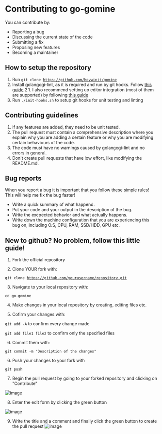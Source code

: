# **Contributing to go-gomine**

You can contribute by:

- Reporting a bug<br>
- Discussing the current state of the code<br>
- Submitting a fix<br>
- Proposing new features<br>
- Becoming a maintainer<br>

## **How to setup the repository**

1. Run <code>git clone https://github.com/heywinit/gomine</code>
2. Install golangcgi-lint, as it is required and run by git hooks. Follow [this guide](https://golangci-lint.run/usage/install/#local-installation)
   2.1. I also recommend setting up editor integration (most of them are supported) by following [this guide](https://golangci-lint.run/usage/install/#local-installation)
3. Run <code>./init-hooks.sh</code> to setup git hooks for unit testing and linting

## **Contributing guidelines**

1. If any features are added, they need to be unit tested.<br>
2. The pull request must contain a comprehensive description where you explain why you are adding a certain feature or why you are modifying certain behaviours of the code.<br>
3. The code must have no warnings caused by golangcgi-lint and no errors in general.<br>
4. Don't create pull requests that have low effort, like modifying the README.md.<br>

## **Bug reports**

When you report a bug it is important that you follow these simple rules! This will help me fix the bug faster!<br>

- Write a quick summary of what happend.
- Put your code and your output in the description of the bug.
- Write the excpected behavior and what actually happens.
- Write down the machine configuration that you are experiencing this bug on, including O.S, CPU, RAM, SSD/HDD, GPU etc.

## New to github? No problem, follow this little guide!

1. Fork the official repository

2. Clone YOUR fork with:<br>

<code>git clone https://github.com/yourusername/repository.git</code><br>

3. Navigate to your local repository with:<br>

<code>cd go-gomine</code><br>

4. Make changes in your local repository by creating, editing files etc.

5. Cofirm your changes with:<br>

<code>git add -A</code> to confirm every change made<br>

<code>git add file1 file2</code> to confirm only the specified files<br>

6. Commit them with:<br>

<code>git commit -m "Description of the changes"</code><br>

6. Push your changes to your fork with<br>

<code>git push</code><br>

7. Begin the pull request by going to your forked repository and clicking on "Contribute"<br>

![image](https://i.ibb.co/QFV8Wwb/image.png)

8. Enter the edit form by clicking the green button<br>

![image](https://i.ibb.co/1bDbN7P/image.png)

9. Write the title and a comment and finally click the green button to create the pull request
   ![image](https://i.ibb.co/wCQppy7/image.png)
